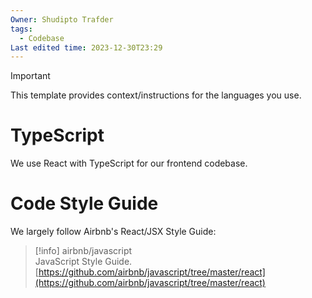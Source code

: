 ```yaml
---
Owner: Shudipto Trafder
tags:
  - Codebase
Last edited time: 2023-12-30T23:29
---
```

> [!important]  
> This template provides context/instructions for the languages you use.  

# TypeScript

We use React with TypeScript for our frontend codebase.

# Code Style Guide

We largely follow Airbnb's React/JSX Style Guide:

> [!info] airbnb/javascript  
> JavaScript Style Guide.  
> [https://github.com/airbnb/javascript/tree/master/react](https://github.com/airbnb/javascript/tree/master/react)